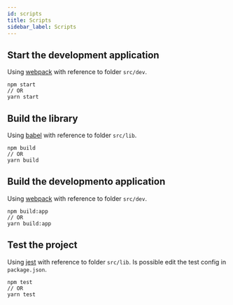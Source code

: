 ```yaml
---
id: scripts
title: Scripts
sidebar_label: Scripts
---
```


## Start the development application

Using [webpack](https://webpack.js.org/) with reference to folder `src/dev`.

```
npm start
// OR
yarn start
```

## Build the library

Using [babel](https://babeljs.io/) with reference to folder `src/lib`.

```
npm build
// OR
yarn build
```

## Build the developmento application

Using [webpack](https://webpack.js.org/) with reference to folder `src/dev`.

```
npm build:app
// OR
yarn build:app
```

## Test the project

Using [jest](https://jestjs.io/) with reference to folder `src/lib`. Is possible edit the test config in `package.json`.

```
npm test
// OR
yarn test
```
